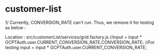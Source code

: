 # customer-list
1/
Currently, CONVERSION_RATE can't run. Thus, we remove it for testing as below :

Location : src/customerList/services/grid.factory.js
//input = input * GCPTAuth.user.CURRENT_CONVERSION_RATE.CONVERSION_RATE;
//For testing
input = input * GCPTAuth.user.CURRENT_CONVERSION_RATE;
